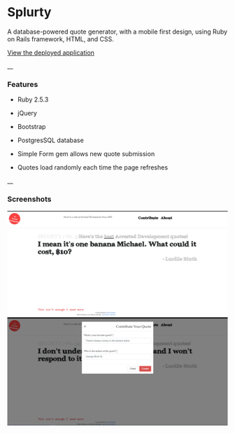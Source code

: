 # Splurty

A database-powered quote generator, with a mobile first design, using Ruby on Rails framework, HTML, and CSS.


[View the deployed application](http://splurty-alyssa-redman.herokuapp.com/)

__

### Features 

* Ruby 2.5.3 

* jQuery

* Bootstrap

* PostgresSQL database

* Simple Form gem allows new quote submission

* Quotes load randomly each time the page refreshes


__

### Screenshots
![Screenshot](app/assets/images/quote.png)
![Screenshot](app/assets/images/contribute.png)